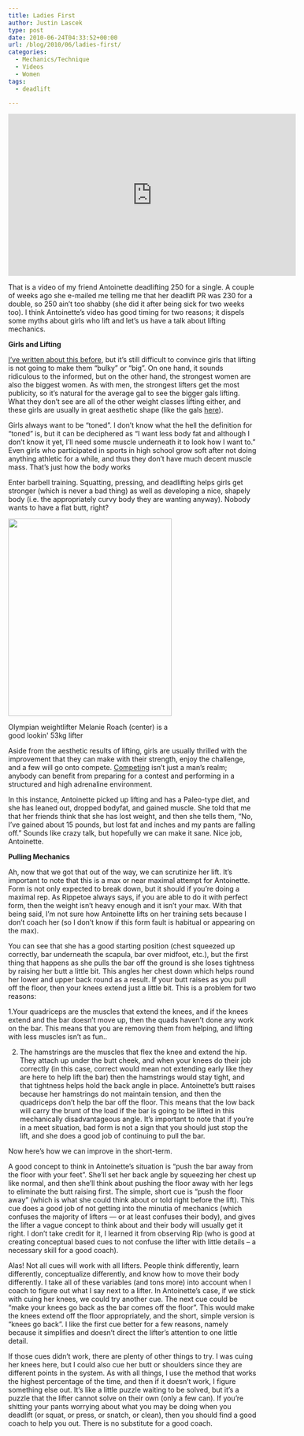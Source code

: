 ```yaml
---
title: Ladies First
author: Justin Lascek
type: post
date: 2010-06-24T04:33:52+00:00
url: /blog/2010/06/ladies-first/
categories:
  - Mechanics/Technique
  - Videos
  - Women
tags:
  - deadlift

---
```

<span class="embed-youtube" style="text-align:center; display: block;"><iframe class='youtube-player' type='text/html' width='584' height='329' src='https://www.youtube.com/embed/c8ucxEb3afg?version=3&#038;rel=1&#038;fs=1&#038;autohide=2&#038;showsearch=0&#038;showinfo=1&#038;iv_load_policy=1&#038;wmode=transparent' allowfullscreen='true' style='border:0;'></iframe></span>
  

  
That is a video of my friend Antoinette deadlifting 250 for a single. A couple of weeks ago she e-mailed me telling me that her deadlift PR was 230 for a double, so 250 ain&#8217;t too shabby (she did it after being sick for two weeks too). I think Antoinette&#8217;s video has good timing for two reasons; it dispels some myths about girls who lift and let&#8217;s us have a talk about lifting mechanics.
  

  
**Girls and Lifting**
  
[I&#8217;ve written about this before][1], but it&#8217;s still difficult to convince girls that lifting is not going to make them “bulky” or “big”. On one hand, it sounds ridiculous to the informed, but on the other hand, the strongest women are also the biggest women. As with men, the strongest lifters get the most publicity, so it&#8217;s natural for the average gal to see the bigger gals lifting. What they don&#8217;t see are all of the other weight classes lifting either, and these girls are usually in great aesthetic shape (like the gals [here][2]).
  

  
Girls always want to be “toned”. I don&#8217;t know what the hell the definition for “toned” is, but it can be deciphered as “I want less body fat and although I don&#8217;t know it yet, I&#8217;ll need some muscle underneath it to look how I want to.” Even girls who participated in sports in high school grow soft after not doing anything athletic for a while, and thus they don&#8217;t have much decent muscle mass. That&#8217;s just how the body works
  

  
Enter barbell training. Squatting, pressing, and deadlifting helps girls get stronger (which is never a bad thing) as well as developing a nice, shapely body (i.e. the appropriately curvy body they are wanting anyway). Nobody wants to have a flat butt, right?
  

  


<div id="attachment_2025" style="width: 342px" class="wp-caption aligncenter">
  <a href="/2010/06/Olympians-Hers.jpg"><img aria-describedby="caption-attachment-2025" data-attachment-id="2025" data-permalink="/blog/2010/06/ladies-first/olympians-hers/" data-orig-file="/2010/06/Olympians-Hers.jpg" data-orig-size="454,546" data-comments-opened="1" data-image-meta="{&quot;aperture&quot;:&quot;0&quot;,&quot;credit&quot;:&quot;&quot;,&quot;camera&quot;:&quot;&quot;,&quot;caption&quot;:&quot;&quot;,&quot;created_timestamp&quot;:&quot;0&quot;,&quot;copyright&quot;:&quot;&quot;,&quot;focal_length&quot;:&quot;0&quot;,&quot;iso&quot;:&quot;0&quot;,&quot;shutter_speed&quot;:&quot;0&quot;,&quot;title&quot;:&quot;&quot;}" data-image-title="Olympians-Hers" data-image-description="" data-medium-file="/2010/06/Olympians-Hers-332x400.jpg" data-large-file="/2010/06/Olympians-Hers.jpg" src="/2010/06/Olympians-Hers-332x400.jpg" alt="" title="Olympians-Hers" width="332" height="400" class="size-medium wp-image-2025" srcset="/2010/06/Olympians-Hers-332x400.jpg 332w, /2010/06/Olympians-Hers.jpg 454w" sizes="(max-width: 332px) 100vw, 332px" /></a>
  
  <p id="caption-attachment-2025" class="wp-caption-text">
    Olympian weightlifter Melanie Roach (center) is a good lookin' 53kg lifter
  </p>
</div>


  

  
Aside from the aesthetic results of lifting, girls are usually thrilled with the improvement that they can make with their strength, enjoy the challenge, and a few will go onto compete. [Competing][3] isn&#8217;t just a man&#8217;s realm; anybody can benefit from preparing for a contest and performing in a structured and high adrenaline environment.
  

  
In this instance, Antoinette picked up lifting and has a Paleo-type diet, and she has leaned out, dropped bodyfat, and gained muscle. She told that me that her friends think that she has lost weight, and then she tells them, “No, I&#8217;ve gained about 15 pounds, but lost fat and inches and my pants are falling off.” Sounds like crazy talk, but hopefully we can make it sane. Nice job, Antoinette.
  


**Pulling Mechanics**
  
Ah, now that we got that out of the way, we can scrutinize her lift. It&#8217;s important to note that this is a max or near maximal attempt for Antoinette. Form is not only expected to break down, but it should if you&#8217;re doing a maximal rep. As Rippetoe always says, if you are able to do it with perfect form, then the weight isn&#8217;t heavy enough and it isn&#8217;t your max. With that being said, I&#8217;m not sure how Antoinette lifts on her training sets because I don&#8217;t coach her (so I don&#8217;t know if this form fault is habitual or appearing on the max).
  

  
You can see that she has a good starting position (chest squeezed up correctly, bar underneath the scapula, bar over midfoot, etc.), but the first thing that happens as she pulls the bar off the ground is she loses tightness by raising her butt a little bit. This angles her chest down which helps round her lower and upper back round as a result. If your butt raises as you pull off the floor, then your knees extend just a little bit. This is a problem for two reasons:
  

  
1.Your quadriceps are the muscles that extend the knees, and if the knees extend and the bar doesn&#8217;t move up, then the quads haven&#8217;t done any work on the bar. This means that you are removing them from helping, and lifting with less muscles isn&#8217;t as fun..
  
2. The hamstrings are the muscles that flex the knee and extend the hip. They attach up under the butt cheek, and when your knees do their job correctly (in this case, correct would mean not extending early like they are here to help lift the bar) then the hamstrings would stay tight, and that tightness helps hold the back angle in place. Antoinette&#8217;s butt raises because her hamstrings do not maintain tension, and then the quadriceps don&#8217;t help the bar off the floor. This means that the low back will carry the brunt of the load if the bar is going to be lifted in this mechanically disadvantageous angle. It&#8217;s important to note that if you&#8217;re in a meet situation, bad form is not a sign that you should just stop the lift, and she does a good job of continuing to pull the bar.
  

  
Now here&#8217;s how we can improve in the short-term.
  

  
A good concept to think in Antoinette&#8217;s situation is “push the bar away from the floor with your feet”. She&#8217;ll set her back angle by squeezing her chest up like normal, and then she&#8217;ll think about pushing the floor away with her legs to eliminate the butt raising first. The simple, short cue is “push the floor away” (which is what she could think about or told right before the lift). This cue does a good job of not getting into the minutia of mechanics (which confuses the majority of lifters &#8212; or at least confuses their body), and gives the lifter a vague concept to think about and their body will usually get it right. I don&#8217;t take credit for it, I learned it from observing Rip (who is good at creating conceptual based cues to not confuse the lifter with little details – a necessary skill for a good coach).
  

  
Alas! Not all cues will work with all lifters. People think differently, learn differently, conceptualize differently, and know how to move their body differently. I take all of these variables (and tons more) into account when I coach to figure out what I say next to a lifter. In Antoinette&#8217;s case, if we stick with cuing her knees, we could try another cue. The next cue could be &#8220;make your knees go back as the bar comes off the floor”. This would make the knees extend off the floor appropriately, and the short, simple version is &#8220;knees go back&#8221;. I like the first cue better for a few reasons, namely because it simplifies and doesn&#8217;t direct the lifter&#8217;s attention to one little detail.
  

  
If those cues didn&#8217;t work, there are plenty of other things to try. I was cuing her knees here, but I could also cue her butt or shoulders since they are different points in the system. As with all things, I use the method that works the highest percentage of the time, and then if it doesn&#8217;t work, I figure something else out. It&#8217;s like a little puzzle waiting to be solved, but it&#8217;s a puzzle that the lifter cannot solve on their own (only a few can). If you&#8217;re shitting your pants worrying about what you may be doing when you deadlift (or squat, or press, or snatch, or clean), then you should find a good coach to help you out. There is no substitute for a good coach.

 [1]: /?p=1345
 [2]: /?p=762
 [3]: /?p=1111
